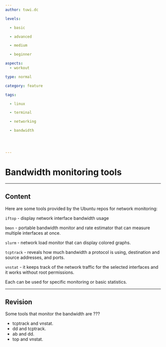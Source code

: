 ```yaml
---
author: tuwi.dc

levels:

  - basic

  - advanced

  - medium

  - beginner

aspects:
  - workout

type: normal

category: feature

tags:

  - linux

  - terminal

  - networking

  - bandwidth




---
```


# Bandwidth monitoring tools 

---
## Content

Here are some tools provided by the Ubuntu repos for network monitoring:

`iftop` - display network interface bandwidth usage

`bmon` - portable bandwidth monitor and rate estimator that can measure multiple interfaces at once.

`slurm` - network load monitor that  can display colored graphs.

`tcptrack` - reveals how much bandwidth a protocol is using, destination and source addresses, and ports.

`vnstat` - it keeps track of the network traffic for the selected interfaces and it works without root permissions.

Each can be used for specific monitoring or basic statistics.

---
## Revision

Some tools that monitor the bandwidth are  ???

* tcptrack and vnstat.
* dd and tcptrack.
* ab and dd.
* top and vnstat.

 
